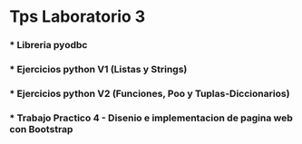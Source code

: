 # Tps Laboratorio 3
### * Libreria pyodbc
### * Ejercicios python V1 (Listas y Strings)
### * Ejercicios python V2 (Funciones, Poo y Tuplas-Diccionarios) 
### * Trabajo Practico 4 - Disenio e implementacion de pagina web con Bootstrap 

